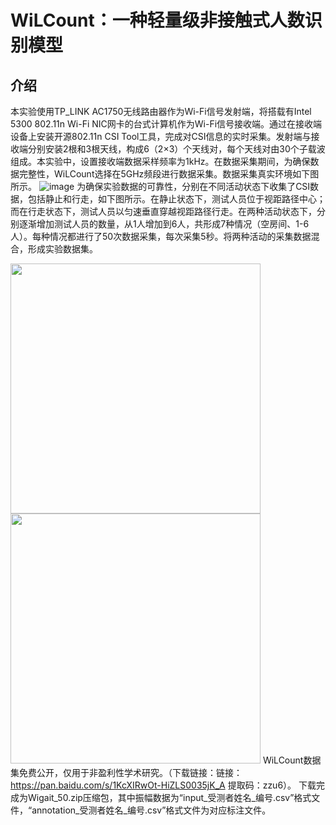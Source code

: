# WiLCount：一种轻量级非接触式人数识别模型
## 介绍
本实验使用TP_LINK AC1750无线路由器作为Wi-Fi信号发射端，将搭载有Intel 5300 802.11n Wi-Fi NIC网卡的台式计算机作为Wi-Fi信号接收端。通过在接收端设备上安装开源802.11n CSI Tool工具，完成对CSI信息的实时采集。发射端与接收端分别安装2根和3根天线，构成6（2×3）个天线对，每个天线对由30个子载波组成。本实验中，设置接收端数据采样频率为1kHz。在数据采集期间，为确保数据完整性，WiLCount选择在5GHz频段进行数据采集。数据采集真实环境如下图所示。
![image](https://github.com/zzuZYH/WiLCount/assets/137862443/ce24ab2b-aab5-4517-ab11-9c1396e704dd)
为确保实验数据的可靠性，分别在不同活动状态下收集了CSI数据，包括静止和行走，如下图所示。在静止状态下，测试人员位于视距路径中心；而在行走状态下，测试人员以匀速垂直穿越视距路径行走。在两种活动状态下，分别逐渐增加测试人员的数量，从1人增加到6人，共形成7种情况（空房间、1-6人）。每种情况都进行了50次数据采集，每次采集5秒。将两种活动的采集数据混合，形成实验数据集。

<img src="https://github.com/zzuZYH/WiLCount/assets/137862443/7b729e44-3d28-4d7b-b312-e40acff8da83" width="400" height="400"/><img src="https://github.com/zzuZYH/WiLCount/assets/137862443/fec56869-8640-475c-8e01-8b8f2849bcd8" width="400" height="400"/>
WiLCount数据集免费公开，仅用于非盈利性学术研究。（下载链接：链接：https://pan.baidu.com/s/1KcXIRwOt-HiZLS0035jK_A 提取码：zzu6）。 下载完成为Wigait_50.zip压缩包，其中振幅数据为“input_受测者姓名_编号.csv”格式文件，“annotation_受测者姓名_编号.csv”格式文件为对应标注文件。
